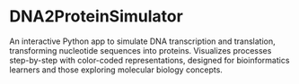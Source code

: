 # DNA2ProteinSimulator
An interactive Python app to simulate DNA transcription and translation, transforming nucleotide sequences into proteins. Visualizes processes step-by-step with color-coded representations, designed for bioinformatics learners and those exploring molecular biology concepts.
